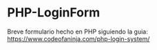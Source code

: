 # PHP-LoginForm
Breve formulario hecho en PHP siguiendo la guia: https://www.codeofaninja.com/php-login-system/
